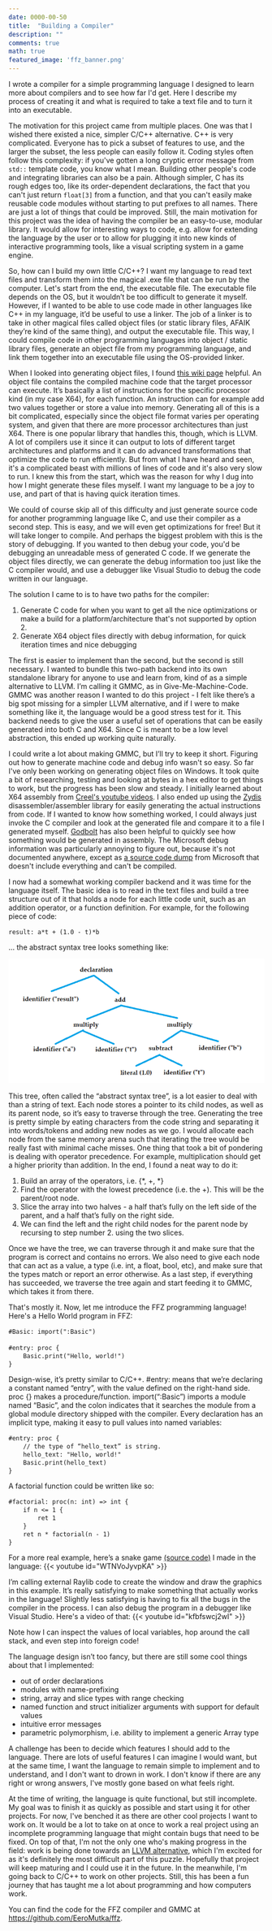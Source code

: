 ```yaml
---
date: 0000-00-50
title:  "Building a Compiler"
description: ""
comments: true
math: true
featured_image: 'ffz_banner.png'
---
```


I wrote a compiler for a simple programming language I designed to learn more about compilers and to see how far I'd get. Here I describe my process of creating it and what is required to take a text file and to turn it into an executable.

<!--more-->

The motivation for this project came from multiple places. One was that I wished there existed a nice, simpler C/C++ alternative. C++ is very complicated. Everyone has to pick a subset of features to use, and the larger the subset, the less people can easily follow it. Coding styles often follow this complexity: if you've gotten a long cryptic error message from `std::` template code, you know what I mean. Building other people's code and integrating libraries can also be a pain. Although simpler, C has its rough edges too, like its order-dependent declarations, the fact that you can't just return `float[3]` from a function, and that you can't easily make reusable code modules without starting to put prefixes to all names. There are just a lot of things that could be improved. Still, the main motivation for this project was the idea of having the compiler be an easy-to-use, modular library. It would allow for interesting ways to code, e.g. allow for extending the language by the user or to allow for plugging it into new kinds of interactive programming tools, like a visual scripting system in a game engine.

So, how can I build my own little C/C++? I want my language to read text files and transform them into the magical .exe file that can be run by the computer. Let's start from the end, the executable file. The executable file depends on the OS, but it wouldn’t be too difficult to generate it myself. However, if I wanted to be able to use code made in other languages like C++ in my language, it’d be useful to use a linker. The job of a linker is to take in other magical files called object files (or static library files, AFAIK they’re kind of the same thing), and output the executable file. This way, I could compile code in other programming languages into object / static library files, generate an object file from my programming language, and link them together into an executable file using the OS-provided linker.

When I looked into generating object files, I found [this wiki page](https://wiki.osdev.org/COFF) helpful. An object file contains the compiled machine code that the target processor can execute. It’s basically a list of instructions for the specific processor kind (in my case X64), for each function. An instruction can for example add two values together or store a value into memory. Generating all of this is a bit complicated, especially since the object file format varies per operating system, and given that there are more processor architectures than just X64. There is one popular library that handles this, though, which is LLVM. A lot of compilers use it since it can output to lots of different target architectures and platforms and it can do advanced transformations that optimize the code to run efficiently. But from what I have heard and seen, it's a complicated beast with millions of lines of code and it's also very slow to run. I knew this from the start, which was the reason for why I dug into how I might generate these files myself. I want my language to be a joy to use, and part of that is having quick iteration times.

We could of course skip all of this difficulty and just generate source code for another programming language like C, and use their compiler as a second step. This is easy, and we will even get optimizations for free! But it will take longer to compile. And perhaps the biggest problem with this is the story of debugging. If you wanted to then debug your code, you'd be debugging an unreadable mess of generated C code. If we generate the object files directly, we can generate the debug information too just like the C compiler would, and use a debugger like Visual Studio to debug the code written in our language.

The solution I came to is to have two paths for the compiler:
1. Generate C code for when you want to get all the nice optimizations or make a build for a platform/architecture that's not supported by option 2.
2. Generate X64 object files directly with debug information, for quick iteration times and nice debugging

The first is easier to implement than the second, but the second is still necessary. I wanted to bundle this two-path backend into its own standalone library for anyone to use and learn from, kind of as a simple alternative to LLVM. I’m calling it GMMC, as in Give-Me-Machine-Code. GMMC was another reason I wanted to do this project - I felt like there’s a big spot missing for a simpler LLVM alternative, and if I were to make something like it, the language would be a good stress test for it. This backend needs to give the user a useful set of operations that can be easily generated into both C and X64. Since C is meant to be a low level abstraction, this ended up working quite naturally.

I could write a lot about making GMMC, but I’ll try to keep it short. Figuring out how to generate machine code and debug info wasn't so easy. So far I've only been working on generating object files on Windows. It took quite a bit of researching, testing and looking at bytes in a hex editor to get things to work, but the progress has been slow and steady. I initially learned about X64 assembly from [Creel's youtube videos](https://www.youtube.com/watch?v=rxsBghsrvpI). I also ended up using the [Zydis](https://github.com/zyantific/zydis) disassembler/assembler library for easily generating the actual instructions from code. If I wanted to know how something worked, I could always just invoke the C compiler and look at the generated file and compare it to a file I generated myself. [Godbolt](https://godbolt.org/) has also been helpful to quickly see how something would be generated in assembly. The Microsoft debug information was particularly annoying to figure out, because it's not documented anywhere, except as [a source code dump](https://github.com/microsoft/microsoft-pdb) from Microsoft that doesn't include everything and can't be compiled.

I now had a somewhat working compiler backend and it was time for the language itself. The basic idea is to read in the text files and build a tree structure out of it that holds a node for each little code unit, such as an addition operator, or a function definition. For example, for the following piece of code:
```
result: a*t + (1.0 - t)*b
```

... the abstract syntax tree looks something like:

![Image](ast.png)

This tree, often called the “abstract syntax tree”, is a lot easier to deal with than a string of text. Each node stores a pointer to its child nodes, as well as its parent node, so it’s easy to traverse through the tree. Generating the tree is pretty simple by eating characters from the code string and separating it into words/tokens and adding new nodes as we go. I would allocate each node from the same memory arena such that iterating the tree would be really fast with minimal cache misses. One thing that took a bit of pondering is dealing with operator precedence. For example, multiplication should get a higher priority than addition. In the end, I found a neat way to do it:

1. Build an array of the operators, i.e. {*, +, *}
2. Find the operator with the lowest precedence (i.e. the +). This will be the parent/root node.
3. Slice the array into two halves - a half that’s fully on the left side of the parent, and a half that’s fully on the right side.
4. We can find the left and the right child nodes for the parent node by recursing to step number 2. using the two slices.

Once we have the tree, we can traverse through it and make sure that the program is correct and contains no errors. We also need to give each node that can act as a value, a type (i.e. int, a float, bool, etc), and make sure that the types match or report an error otherwise. As a last step, if everything has succeeded, we traverse the tree again and start feeding it to GMMC, which takes it from there.

That's mostly it. Now, let me introduce the FFZ programming language! Here's a Hello World program in FFZ:

```
#Basic: import(":Basic")

#entry: proc {
	Basic.print("Hello, world!")
}
```

Design-wise, it’s pretty similar to C/C++. #entry: means that we’re declaring a constant named “entry”, with the value defined on the right-hand side. proc {} makes a procedure/function. import(“:Basic”) imports a module named “Basic”, and the colon indicates that it searches the module from a global module directory shipped with the compiler. Every declaration has an implicit type, making it easy to pull values into named variables:

```
#entry: proc {
	// the type of “hello_text” is string.
	hello_text: "Hello, world!"
	Basic.print(hello_text)
}
```

A factorial function could be written like so:

```
#factorial: proc(n: int) => int {
	if n <= 1 {
		ret 1
	}
	ret n * factorial(n - 1)
}
```

For a more real example, here’s a snake game [(source code)](https://pastebin.com/nTb7dVeC) I made in the language:
{{< youtube id="WTNVoJyvpKA" >}}

I’m calling external Raylib code to create the window and draw the graphics in this example. It’s really satisfying to make something that actually works in the language! Slightly less satisfying is having to fix all the bugs in the compiler in the process. I can also debug the program in a debugger like Visual Studio. Here's a video of that:
{{< youtube id="kfbfswcj2wI" >}}

Note how I can inspect the values of local variables, hop around the call stack, and even step into foreign code!

The language design isn’t too fancy, but there are still some cool things about that I implemented:
- out of order declarations
- modules with name-prefixing
- string, array and slice types with range checking
- named function and struct initializer arguments with support for default values
- intuitive error messages
- parametric polymorphism, i.e. ability to implement a generic Array type

A challenge has been to decide which features I should add to the language. There are lots of useful features I can imagine I would want, but at the same time, I want the language to remain simple to implement and to understand, and I don't want to drown in work. I don't know if there are any right or wrong answers, I've mostly gone based on what feels right.

At the time of writing, the language is quite functional, but still incomplete. My goal was to finish it as quickly as possible and start using it for other projects. For now, I've benched it as there are other cool projects I want to work on. It would be a lot to take on at once to work a real project using an incomplete programming language that might contain bugs that need to be fixed. On top of that, I'm not the only one who's making progress in the field: work is being done towards an [LLVM alternative](https://github.com/RealNeGate/Cuik), which I'm excited for as it's definitely the most difficult part of this puzzle. Hopefully that project will keep maturing and I could use it in the future. In the meanwhile, I'm going back to C/C++ to work on other projects. Still, this has been a fun journey that has taught me a lot about programming and how computers work.

You can find the code for the FFZ compiler and GMMC at https://github.com/EeroMutka/ffz.
